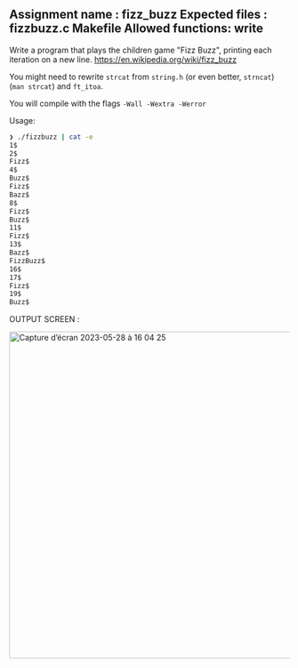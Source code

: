Assignment name  : fizz_buzz
Expected files   : fizzbuzz.c Makefile
Allowed functions: write
--------------------------------------------------------------------------------

Write a program that plays the children game "Fizz Buzz", 
printing each iteration on a new line.
https://en.wikipedia.org/wiki/fizz_buzz

You might need to rewrite `strcat` from `string.h` (or even better, `strncat`) 
(`man strcat`) and `ft_itoa`.

You will compile with the flags `-Wall -Wextra -Werror`

Usage:

```sh
❯ ./fizzbuzz | cat -e
1$
2$
Fizz$
4$
Buzz$
Fizz$
Bazz$
8$
Fizz$
Buzz$
11$
Fizz$
13$
Bazz$
FizzBuzz$
16$
17$
Fizz$
19$
Buzz$
```

OUTPUT SCREEN :

<img width="588" alt="Capture d’écran 2023-05-28 à 16 04 25" src="https://github.com/NigeParis/Fizz_Buzz/assets/128382762/15dbad15-b87e-4757-b8c2-bc070fc328cb">
